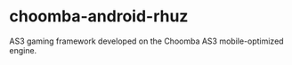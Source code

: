 choomba-android-rhuz
====================

AS3 gaming framework developed on the Choomba AS3 mobile-optimized engine.
